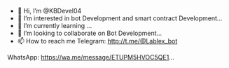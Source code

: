 - 👋 Hi, I’m @KBDevel04
- 👀 I’m interested in bot Development and smart contract Development...
- 🌱 I’m currently learning ...
- 💞️ I’m looking to collaborate on Bot Development...
- 📫 How to reach me Telegram: http://t.me/@Lablex_bot

WhatsApp: https://wa.me/message/ETUPM5HVOC5QE1...

<!---
KBDevel04/KBDevel04 is a developer  ✨ special ✨ repository because its `README.md` (this file) appears on your GitHub profile.
You can click the Preview link to take a look at your changes.
--->
